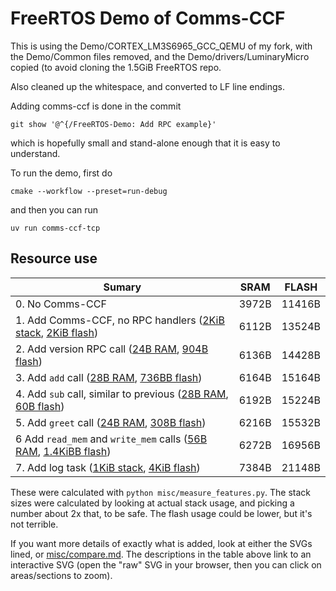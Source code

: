 # FreeRTOS Demo of Comms-CCF

This is using the Demo/CORTEX_LM3S6965_GCC_QEMU of my fork, with the
Demo/Common files removed, and the Demo/drivers/LuminaryMicro copied
(to avoid cloning the 1.5GiB FreeRTOS repo.

Also cleaned up the whitespace, and converted to LF line endings.

Adding comms-ccf is done in the commit
```
git show '@^{/FreeRTOS-Demo: Add RPC example}'
```
which is hopefully small and stand-alone enough that it is easy to
understand.

To run the demo, first do
```
cmake --workflow --preset=run-debug
```
and then you can run
```
uv run comms-ccf-tcp
```

## Resource use

| Sumary                                                                            | SRAM  | FLASH  |
|-----------------------------------------------------------------------------------|-------|--------|
| 0. No Comms-CCF                                                                   | 3972B | 11416B |
| 1. Add Comms-CCF, no RPC handlers ([2KiB stack][1bss], [2KiB flash][1text])       | 6112B | 13524B |
| 2. Add version RPC call ([24B RAM][2bss], [904B flash][2text])                    | 6136B | 14428B |
| 3. Add `add` call ([28B RAM][3bss], [736BB flash][3text])                         | 6164B | 15164B |
| 4. Add `sub` call, similar to previous ([28B RAM][4bss], [60B flash][4text])      | 6192B | 15224B |
| 5. Add `greet` call ([24B RAM][5bss], [308B flash][5text])                        | 6216B | 15532B |
| 6  Add `read_mem` and `write_mem` calls ([56B RAM][6bss], [1.4KiBB flash][6text]) | 6272B | 16956B |
| 7. Add log task ([1KiB stack][7bss], [4KiB flash][7text])                         | 7384B | 21148B |

These were calculated with `python misc/measure_features.py`. The stack
sizes were calculated by looking at actual stack usage, and picking
a number about 2x that, to be safe. The flash usage could be lower,
but it's not terrible.

If you want more details of exactly what is added, look at either the
SVGs lined, or [misc/compare.md](misc/compare.md). The descriptions in
the table above link to an interactive SVG (open the "raw" SVG in your
browser, then you can click on areas/sections to zoom).

[1text]: https://kovirobi.github.io/comms-ccf/compare.0-1.svg#area-FLASH-00000000-output-.text-00000000
[1bss]: https://kovirobi.github.io/comms-ccf/compare.0-1.svg#area-SRAM-20000000-output-.bss-20000164
[2text]: https://kovirobi.github.io/comms-ccf/compare.1-2.svg#area-FLASH-00000000-output-.text-00000000
[2bss]: https://kovirobi.github.io/comms-ccf/compare.1-2.svg#area-SRAM-20000000-output-.bss-20000164
[3text]: https://kovirobi.github.io/comms-ccf/compare.2-3.svg#area-FLASH-00000000-output-.text-00000000
[3bss]: https://kovirobi.github.io/comms-ccf/compare.2-3.svg#area-SRAM-20000000-output-.bss-20000164
[4text]: https://kovirobi.github.io/comms-ccf/compare.3-4.svg#area-FLASH-00000000-output-.text-00000000
[4bss]: https://kovirobi.github.io/comms-ccf/compare.3-4.svg#area-SRAM-20000000-output-.bss-20000164
[5text]: https://kovirobi.github.io/comms-ccf/compare.4-5.svg#area-FLASH-00000000-output-.text-00000000
[5bss]: https://kovirobi.github.io/comms-ccf/compare.4-5.svg#area-SRAM-20000000-output-.bss-20000164
[6text]: https://kovirobi.github.io/comms-ccf/compare.5-6.svg#area-FLASH-00000000-output-.text-00000000
[6bss]: https://kovirobi.github.io/comms-ccf/compare.5-6.svg#area-SRAM-20000000-output-.bss-20000164
[7text]: https://kovirobi.github.io/comms-ccf/compare.6-7.svg#area-FLASH-00000000-output-.text-00000000
[7bss]: https://kovirobi.github.io/comms-ccf/compare.6-7.svg#area-SRAM-20000000-output-.bss-20000164
